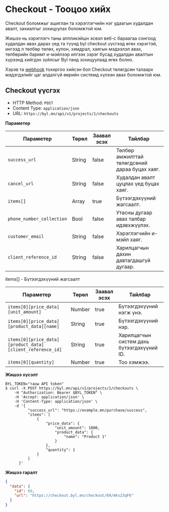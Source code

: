 # Checkout - Тооцоо хийх

Checkout боломжыг ашиглан та хэрэглэгчийн нэг удаагын худалдан авалт, захиалгыг зохицуулах боломжтой юм.

Жишээ нь хэрэглэгч таны аппликэйшн эсвэл веб-с бараагаа сонгоод худалдан авах дарах үед та түүнд byl checkout үүсгээд өгөх хэрэгтэй, ингээд л төлбөр төлөх, купон, хямдрал, хаягын мэдээлэл авах, төлбөрийн баримт и-мэйлээр илгээх зэрэг бусад худалдан авалтын хүрээнд хийгдэх зүйлсыг Byl танд зохицуулаад өгөх болно.

Хэрэв та [webhook](/webhook) тохиргоо хийсэн бол Checkout төлөгдсөн талаарх мэдэгдэлийг цаг алдалгүй өөрийн системд хүлээн авах боломжтой юм.

## Checkout үүсгэх

- HTTP Method: `POST`
- Content Type: `application/json`
- URL: `https://byl.mn/api/v1/projects/1/checkouts`

**Параметер**

| Параметер                 | Төрөл  | Заавал эсэх | Тайлбар                                        |
| ------------------------- | ------ | ----------- | ---------------------------------------------- |
| `success_url`             | String | false       | Төлбөр амжилттай төлөгдсөний дараа буцах хаяг. |
| `cancel_url`              | String | false       | Худалдан авалт цуцлах үед буцах хаяг.          |
| `items[]`                 | Array  | true        | Бүтээгдэхүүний жагсаалт.                       |
| `phone_number_collection` | Bool   | false       | Утасны дугаар авах талбар идэвхжүүлэх.         |
| `customer_email`          | String | false       | Хэрэглэгчийн и-мэйл хаяг.                      |
| `client_reference_id`     | String | false       | Харилцагчын дахин давтагдашгүй дугаар.         |

items[] - Бүтээгдэхүүний жагсаалт

| Параметер                                                 | Төрөл  | Заавал эсэх | Тайлбар                                    |
| --------------------------------------------------------- | ------ | ----------- | ------------------------------------------ |
| `items[0][price_data][unit_amount]`                       | Number | true        | Бүтээгдэхүүний нэгж үнэ.                   |
| `items[0][price_data][product_data][name]`                | String | true        | Бүтээгдэхүүний нэр.                        |
| `items[0][price_data][product_data][client_reference_id]` | String | true        | Харилцагчын систем дахь бүтээгдэхүүний ID. |
| `items[0][quantity]`                                      | Number | true        | Тоо хэмжээ.                                |

**Жишээ хүсэлт**

```shell
BYL_TOKEN="таны API token"
$ curl -X POST https://byl.mn/api/v1/projects/1/checkouts \
    -H "Authorization: Bearer $BYL_TOKEN" \
    -H 'Accept: application/json' \
    -H 'Content-Type: application/json' \
    -d '{
          "success_url": "https://example.mn/purchase/success",
          "items": [
              {
                  "price_data": {
                      "unit_amount": 1000,
                      "product_data": {
                          "name": "Product 1"
                      }
                  },
                  "quantity": 1
              }
          ]
      }'
```

**Жишээ гаралт**

```json
{
  "data": {
    "id": 69,
    "url": "https://checkout.byl.mn/checkout/69/mks23qF6"
  }
}
```
